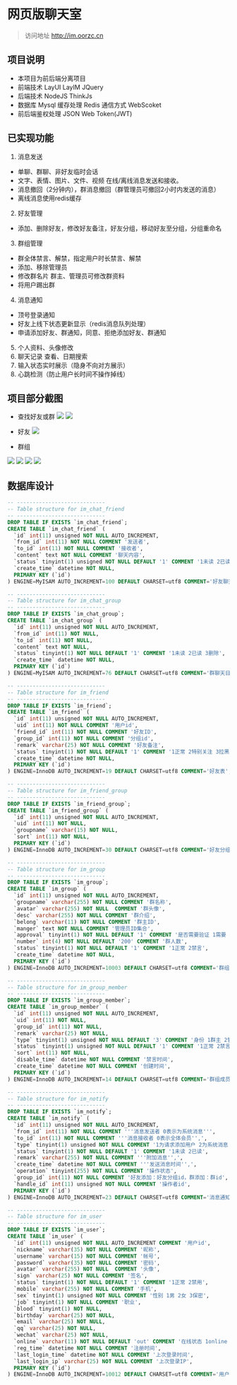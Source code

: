 # 网页版聊天室

> 访问地址 http://im.oorzc.cn

## 项目说明

* 本项目为前后端分离项目
* 前端技术 LayUI LayIM JQuery
* 后端技术 NodeJS ThinkJs
* 数据库 Mysql  缓存处理 Redis 通信方式 WebScoket
* 前后端鉴权处理 JSON Web Token(JWT)


## 已实现功能

1. 消息发送
* 单聊、群聊、非好友临时会话
* 文字、表情、图片、文件、视频 在线/离线消息发送和接收。
* 消息撤回（2分钟内），群消息撤回（群管理员可撤回2小时内发送的消息）
* 离线消息使用redis缓存
2. 好友管理
* 添加、删除好友，修改好友备注，好友分组，移动好友至分组，分组重命名
3. 群组管理
  * 群全体禁言、解禁，指定用户时长禁言、解禁
  * 添加、移除管理员
  * 修改群名片 群主、管理员可修改群资料
  * 将用户踢出群
4. 消息通知
  * 顶号登录通知
  * 好友上线下状态更新显示（redis消息队列处理）
  * 申请添加好友、群通知，同意、拒绝添加好友、群通知
5. 个人资料、头像修改
6. 聊天记录 查看、日期搜索
7. 输入状态实时展示（隐身不向对方展示）
8. 心跳检测（防止用户长时间不操作掉线）



## 项目部分截图

* 查找好友或群
![](http://qiniu.sponges.cn/201811172002_164.png?imageView2/0/w/880/h/680)
![](http://qiniu.sponges.cn/201811172003_37.png?imageView2/0/w/880/h/680)

* 好友
![](http://qiniu.sponges.cn/201811172000_349.png?imageView2/0/w/880/h/680)

* 群组

![](http://qiniu.sponges.cn/201811171954_553.png?imageView2/0/w/880/h/680)
![](http://qiniu.sponges.cn/201811171955_252.png?imageView2/0/w/880/h/680)
![](http://qiniu.sponges.cn/201811171957_268.png?imageView2/0/w/880/h/680)
![](http://qiniu.sponges.cn/201811171958_137.png?imageView2/0/w/880/h/680)



## 数据库设计

```sql
-- ----------------------------
-- Table structure for im_chat_friend
-- ----------------------------
DROP TABLE IF EXISTS `im_chat_friend`;
CREATE TABLE `im_chat_friend` (
  `id` int(11) unsigned NOT NULL AUTO_INCREMENT,
  `from_id` int(11) NOT NULL COMMENT '发送者',
  `to_id` int(11) NOT NULL COMMENT '接收者',
  `content` text NOT NULL COMMENT '聊天内容',
  `status` tinyint(1) unsigned NOT NULL DEFAULT '1' COMMENT '1未读 2已读 3撤回',
  `create_time` datetime NOT NULL,
  PRIMARY KEY (`id`)
) ENGINE=MyISAM AUTO_INCREMENT=100 DEFAULT CHARSET=utf8 COMMENT='好友聊天日志';

-- ----------------------------
-- Table structure for im_chat_group
-- ----------------------------
DROP TABLE IF EXISTS `im_chat_group`;
CREATE TABLE `im_chat_group` (
  `id` int(11) unsigned NOT NULL AUTO_INCREMENT,
  `from_id` int(11) NOT NULL,
  `to_id` int(11) NOT NULL,
  `content` text NOT NULL,
  `status` tinyint(1) NOT NULL DEFAULT '1' COMMENT '1未读 2已读 3删除',
  `create_time` datetime NOT NULL,
  PRIMARY KEY (`id`)
) ENGINE=MyISAM AUTO_INCREMENT=76 DEFAULT CHARSET=utf8 COMMENT='群聊天日志';

-- ----------------------------
-- Table structure for im_friend
-- ----------------------------
DROP TABLE IF EXISTS `im_friend`;
CREATE TABLE `im_friend` (
  `id` int(11) unsigned NOT NULL AUTO_INCREMENT,
  `uid` int(11) NOT NULL COMMENT '用户id',
  `friend_id` int(11) NOT NULL COMMENT '好友ID',
  `group_id` int(11) NOT NULL COMMENT '分组id',
  `remark` varchar(25) NOT NULL COMMENT '好友备注',
  `status` tinyint(1) NOT NULL DEFAULT '1' COMMENT '1正常 2特别关注 3拉黑',
  `create_time` datetime NOT NULL,
  PRIMARY KEY (`id`)
) ENGINE=InnoDB AUTO_INCREMENT=19 DEFAULT CHARSET=utf8 COMMENT='好友表';

-- ----------------------------
-- Table structure for im_friend_group
-- ----------------------------
DROP TABLE IF EXISTS `im_friend_group`;
CREATE TABLE `im_friend_group` (
  `id` int(11) unsigned NOT NULL AUTO_INCREMENT,
  `uid` int(11) NOT NULL,
  `groupname` varchar(15) NOT NULL,
  `sort` int(11) NOT NULL,
  PRIMARY KEY (`id`)
) ENGINE=InnoDB AUTO_INCREMENT=30 DEFAULT CHARSET=utf8 COMMENT='好友分组';

-- ----------------------------
-- Table structure for im_group
-- ----------------------------
DROP TABLE IF EXISTS `im_group`;
CREATE TABLE `im_group` (
  `id` int(11) unsigned NOT NULL AUTO_INCREMENT,
  `groupname` varchar(255) NOT NULL COMMENT '群名称',
  `avatar` varchar(255) NOT NULL  COMMENT '群头像',
  `desc` varchar(255) NOT NULL COMMENT '群介绍',
  `belong` varchar(11) NOT NULL COMMENT '群主ID',
  `manger` text NOT NULL COMMENT '管理员ID集合',
  `approval` tinyint(1) NOT NULL DEFAULT '1' COMMENT '是否需要验证 1需要 2不需要',
  `number` int(4) NOT NULL DEFAULT '200' COMMENT '群人数',
  `status` tinyint(1) NOT NULL DEFAULT '1' COMMENT '1正常 2禁言',
  `create_time` datetime NOT NULL,
  PRIMARY KEY (`id`)
) ENGINE=InnoDB AUTO_INCREMENT=10003 DEFAULT CHARSET=utf8 COMMENT='群组表';

-- ----------------------------
-- Table structure for im_group_member
-- ----------------------------
DROP TABLE IF EXISTS `im_group_member`;
CREATE TABLE `im_group_member` (
  `id` int(11) unsigned NOT NULL AUTO_INCREMENT,
  `uid` int(11) NOT NULL,
  `group_id` int(11) NOT NULL,
  `remark` varchar(25) NOT NULL,
  `type` tinyint(1) unsigned NOT NULL DEFAULT '3' COMMENT '身份 1群主 2管理员 3群员',
  `status` tinyint(1) unsigned NOT NULL DEFAULT '1' COMMENT '1正常 2禁言',
  `sort` int(11) NOT NULL,
  `disable_time` datetime NOT NULL COMMENT '禁言时间',
  `create_time` datetime NOT NULL COMMENT '创建时间',
  PRIMARY KEY (`id`)
) ENGINE=InnoDB AUTO_INCREMENT=14 DEFAULT CHARSET=utf8 COMMENT='群组成员';

-- ----------------------------
-- Table structure for im_notify
-- ----------------------------
DROP TABLE IF EXISTS `im_notify`;
CREATE TABLE `im_notify` (
  `id` int(11) unsigned NOT NULL AUTO_INCREMENT,
  `from_id` int(11) NOT NULL COMMENT '''消息发送者 0表示为系统消息''',
  `to_id` int(11) NOT NULL COMMENT '''消息接收者 0表示全体会员'',',
  `type` tinyint(1) unsigned NOT NULL COMMENT '1为请求添加用户 2为系统消息（添加好友）3为请求加群 4为系统消息（添加群） 5 全体会员消息',
  `status` tinyint(1) NOT NULL DEFAULT '1' COMMENT '1未读 2已读',
  `remark` varchar(255) NOT NULL COMMENT '''附加消息'',',
  `create_time` datetime NOT NULL COMMENT '''发送消息时间'',',
  `operation` tinyint(255) NOT NULL COMMENT '操作状态',
  `group_id` int(11) NOT NULL COMMENT '好友添加：好友分组id，群添加：群id',
  `handle_id` int(11) unsigned NOT NULL COMMENT '操作者id',
  PRIMARY KEY (`id`)
) ENGINE=InnoDB AUTO_INCREMENT=23 DEFAULT CHARSET=utf8 COMMENT='消息通知';

-- ----------------------------
-- Table structure for im_user
-- ----------------------------
DROP TABLE IF EXISTS `im_user`;
CREATE TABLE `im_user` (
  `id` int(11) unsigned NOT NULL AUTO_INCREMENT COMMENT '用户id',
  `nickname` varchar(35) NOT NULL COMMENT '昵称',
  `username` varchar(15) NOT NULL COMMENT '帐号',
  `password` varchar(35) NOT NULL COMMENT '密码',
  `avatar` varchar(255) NOT NULL  COMMENT '头像',
  `sign` varchar(25) NOT NULL COMMENT '签名',
  `status` tinyint(1) NOT NULL DEFAULT '1' COMMENT '1正常 2禁用',
  `mobile` varchar(255) NOT NULL COMMENT '手机',
  `sex` tinyint(1) unsigned NOT NULL COMMENT '性别 1男 2女 3保密',
  `job` tinyint(1) NOT NULL COMMENT '职业',
  `blood` tinyint(1) NOT NULL,
  `birthday` varchar(25) NOT NULL,
  `email` varchar(25) NOT NULL,
  `qq` varchar(25) NOT NULL,
  `wechat` varchar(25) NOT NULL,
  `online` varchar(11) NOT NULL DEFAULT 'out' COMMENT '在线状态 1online 2hide 3out',
  `reg_time` datetime NOT NULL COMMENT '注册时间',
  `last_login_time` datetime NOT NULL COMMENT '上次登录时间',
  `last_login_ip` varchar(25) NOT NULL COMMENT '上次登录IP',
  PRIMARY KEY (`id`)
) ENGINE=InnoDB AUTO_INCREMENT=10012 DEFAULT CHARSET=utf8 COMMENT='用户表';

```


